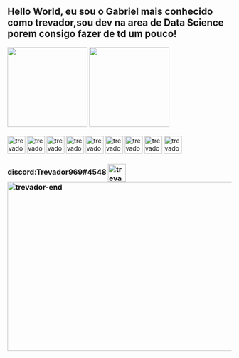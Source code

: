 ##  Hello World, eu sou o Gabriel mais conhecido como trevador,sou dev na area de Data Science porem consigo fazer de td um pouco!
<div>
  
<img height="180em" src="https://github-readme-stats.vercel.app/api?username=Trevador969&show_icons=true&theme=dark&include_all_commits=true&count_private=true"/>
<img height="180em" src="https://github-readme-stats.vercel.app/api/top-langs/?username=Trevador969&langs_count=8](hhttps://github.com/Trevador969/github-readme-stats)&theme=dark"/>
 
  
</div>
  
<div style="display: inline_block"><br>
  <img align="center" alt="trevador-c" height="40" width="40" src="https://camo.githubusercontent.com/e3bef8417e0001e1367816322833b377c888f88a2158ba9ac88a3d8901504b44/68747470733a2f2f63646e2e7261776769742e636f6d2f6269744865726f2f62697449636f6e2f6d61737465722f7376672f632d73712e737667">


  <img align="center" alt="trevador-c++" height="40" width="40" src="https://camo.githubusercontent.com/3aff6d2964000c726ed1486cb29432a6dae799b13064cd4c4b55ed1e69e0e0d5/68747470733a2f2f63646e2e7261776769742e636f6d2f6269744865726f2f62697449636f6e2f6d61737465722f7376672f6370702d73712e737667">


  <img align="center" alt="trevador-c#" height="40" width="40" src="https://camo.githubusercontent.com/7d1d25377b3bb3af5c7d4f7259db95086198be4863de93b48f392066b759ecd8/68747470733a2f2f63646e2e7261776769742e636f6d2f6269744865726f2f62697449636f6e2f6d61737465722f7376672f63732d73712e737667">


  <img align="center" alt="trevador-python" height="40" width="40" src="https://camo.githubusercontent.com/e5cc1223e0785836d23d7519dff6a4564bd2b3125d95be3c502eae2ddb359504/68747470733a2f2f63646e2e7261776769742e636f6d2f6269744865726f2f62697449636f6e2f6d61737465722f7376672f707974686f6e2d73712e737667">


  <img align="center" alt="trevador-mysql" height="40" width="40" src="https://camo.githubusercontent.com/48174164d25c140481c2e72e0b8dba608f12e7e6698e9ee0ec4caa566062d7d9/68747470733a2f2f63646e2e7261776769742e636f6d2f6269744865726f2f62697449636f6e2f6d61737465722f7376672f6d7973716c2d73712e737667">


  <img align="center" alt="trevador-java" height="40" width="40" src="https://camo.githubusercontent.com/dba44352519c595b249c605692a52a258f9fcd93e7cf3b086c4240b508e874b6/68747470733a2f2f63646e2e7261776769742e636f6d2f6269744865726f2f62697449636f6e2f6d61737465722f7376672f6a6176612d616c742d73712e737667">


  <img align="center" alt="trevador-javascript" height="40" width="40" src="https://camo.githubusercontent.com/56a8d758e27aa83000833d2b109143660efbb29fb9aad0f5cf8d363bf5b06c7c/68747470733a2f2f63646e2e7261776769742e636f6d2f6269744865726f2f62697449636f6e2f6d61737465722f7376672f6a732d73712e737667">


  <img align="center" alt="trevador-html" height="40" width="40" src="https://camo.githubusercontent.com/f123688badc268daf45c0cc2ed3d24481a25750628920a1017c47d9618690c77/68747470733a2f2f63646e2e7261776769742e636f6d2f6269744865726f2f62697449636f6e2f6d61737465722f7376672f68746d6c352d73712e737667">


<img align="center" alt="trevador-css" height="40" width="40" src="https://camo.githubusercontent.com/c6a99f3c86872a830b83f65f4710adac8620491d253a0b988e4b2a1c3fb319b6/68747470733a2f2f63646e2e7261776769742e636f6d2f6269744865726f2f62697449636f6e2f6d61737465722f7376672f637373332d73712e737667">


</div>
 
 
  <h3>discord:Trevador969#4548
<img align="center" alt="trevador-javascript" height="40" width="40" src="https://cdn.icon-icons.com/icons2/2428/PNG/512/discord_black_logo_icon_147145.png">

  <img align="center" alt="trevador-end" height="381" width="1000" src="https://static.wikia.nocookie.net/animal-jam-clans-1/images/b/b8/Tumblr_ovcs9louCR1w2sfy3o1_500.gif/revision/latest/scale-to-width-down/400?cb=20180707164832">  
  
